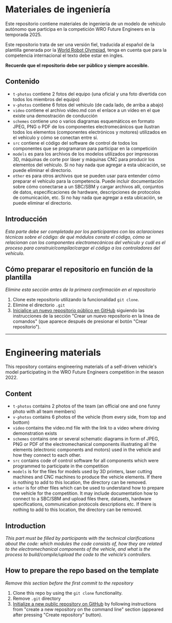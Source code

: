 Materiales de ingeniería
====

Este repositorio contiene materiales de ingeniería de un modelo de vehículo autónomo que participa en la competición WRO Future Engineers en la temporada 2025.

Este repositorio trata de ser una versión fiel, traducida al español de la plantilla generada por la [World Robot Olympiad](https://github.com/World-Robot-Olympiad-Association/wro2022-fe-template/), tenga en cuenta que para la competencia internacional el texto debe estar en ingles.

<b>Recuerde que el repositorio debe ser público y siempre accesible.</b>

## Contenido

* `t-photos` contiene 2 fotos del equipo (una oficial y una foto divertida con todos los miembros del equipo)
* `v-photos` contiene 6 fotos del vehículo (de cada lado, de arriba a abajo)
* `video` contiene el archivo video.md con el enlace a un vídeo en el que existe una demostración de conducción
* `schemes` contiene uno o varios diagramas esquemáticos en formato JPEG, PNG o PDF de los componentes electromecánicos que ilustran todos los elementos (componentes electrónicos y motores) utilizados en el vehículo y cómo se conectan entre sí.
* `src` contiene el código del software de control de todos los componentes que se programaron para participar en la competición
* `models` es para los archivos de los modelos utilizados por impresoras 3D, máquinas de corte por láser y máquinas CNC para producir los elementos del vehículo. Si no hay nada que agregar a esta ubicación, se puede eliminar el directorio.
* `other` es para otros archivos que se pueden usar para entender cómo preparar el vehículo para la competencia. Puede incluir documentación sobre cómo conectarse a un SBC/SBM y cargar archivos allí, conjuntos de datos, especificaciones de hardware, descripciones de protocolos de comunicación, etc. Si no hay nada que agregar a esta ubicación, se puede eliminar el directorio.

## Introducción

_Esta parte debe ser completada por los participantes con las aclaraciones técnicas sobre el código: de qué módulos consta el código, cómo se relacionan con los componentes electromecánicos del vehículo y cuál es el proceso para construir/compilar/cargar el código a los controladores del vehículo._

## Cómo preparar el repositorio en función de la plantilla

_Elimine esta sección antes de la primera confirmación en el repositorio_

1. Clone este repositorio utilizando la funcionalidad `git clone`.
2. Elimine el directorio `.git`
3. [Inicialice un nuevo repositorio público en GitHub](https://github.com/new) siguiendo las instrucciones de la sección "Crear un nuevo repositorio en la línea de comandos" (que aparece después de presionar el botón "Crear repositorio").


---

Engineering materials
====

This repository contains engineering materials of a self-driven vehicle's model participating in the WRO Future Engineers competition in the season 2022.

## Content

* `t-photos` contains 2 photos of the team (an official one and one funny photo with all team members)
* `v-photos` contains 6 photos of the vehicle (from every side, from top and bottom)
* `video` contains the video.md file with the link to a video where driving demonstration exists
* `schemes` contains one or several schematic diagrams in form of JPEG, PNG or PDF of the electromechanical components illustrating all the elements (electronic components and motors) used in the vehicle and how they connect to each other.
* `src` contains code of control software for all components which were programmed to participate in the competition
* `models` is for the files for models used by 3D printers, laser cutting machines and CNC machines to produce the vehicle elements. If there is nothing to add to this location, the directory can be removed.
* `other` is for other files which can be used to understand how to prepare the vehicle for the competition. It may include documentation how to connect to a SBC/SBM and upload files there, datasets, hardware specifications, communication protocols descriptions etc. If there is nothing to add to this location, the directory can be removed.

## Introduction

_This part must be filled by participants with the technical clarifications about the code: which modules the code consists of, how they are related to the electromechanical components of the vehicle, and what is the process to build/compile/upload the code to the vehicle’s controllers._

## How to prepare the repo based on the template

_Remove this section before the first commit to the repository_

1. Clone this repo by using the `git clone` functionality.
2. Remove `.git` directory
3. [Initialize a new public repository on GitHub](https://github.com/new) by following instructions from "create a new repository on the command line" section (appeared after pressing "Create repository" button).
